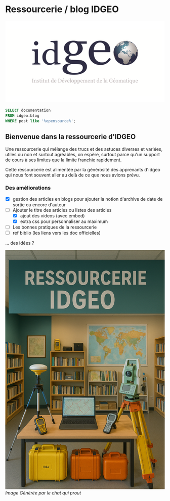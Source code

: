 # Ressourcerie / blog IDGEO

![logo idgeo](assets/idgeo-logo.png)


```sql
SELECT documentation
FROM idgeo.blog
WHERE post like '%opensource%';
```

Bienvenue dans la ressourcerie d'IDGEO
-------

Une ressourcerie qui mélange des trucs et  des astuces diverses et variées, utiles ou non et surtout agréables, on espère, surtout parce qu'un support de cours à ses limites que la limite franchie rapidement.

Cette ressourcerie est alimentée par la générosité des apprenants d'Idgeo qui nous font souvent aller au delà de ce que nous avions prévu.

### Des améliorations

- [x] gestion des articles en blogs pour ajouter la notion d'archive de date de sortie ou encore d'auteur
- [ ] Ajouter le titre des articles ou listes des articles
    - [x] ajout des videos (avec embed)
    - [x] extra css pour personnaliser au maximum
- [ ] Les bonnes pratiques de la ressourcerie
- [ ] ref biblio (les liens vers les doc officielles)
  
... des idées ?

![](assets/ressourcerie_gpt.png)
*Image Générée par le chat qui prout*